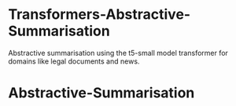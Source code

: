 # Transformers-Abstractive-Summarisation
Abstractive summarisation using the t5-small model transformer for domains like legal documents and news.
# Abstractive-Summarisation
